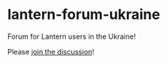 # lantern-forum-ukraine
Forum for Lantern users in the Ukraine!

Please [join the discussion](https://github.com/getlantern/lantern-forum-ukraine/discussions)!
